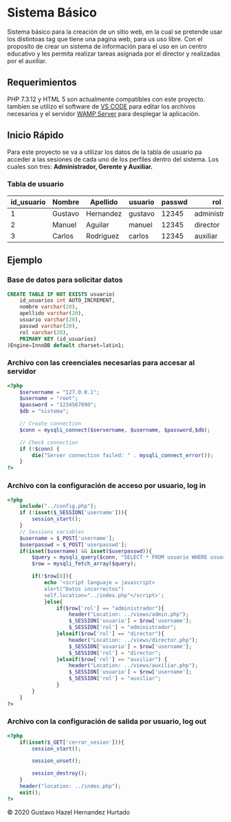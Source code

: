 # Sistema Básico

Sistema básico para la creación de un sitio web, en la cual se pretende usar los distintoas tag que tiene una pagina web, para us uso libre. Con el proposito de crear un sistema de información para el uso en un centro educativo y les permita realizar tareas asignada por el director y realizadas por el auxiliar.

## Requerimientos

PHP 7.3.12 y HTML 5 son actualmente compatibles con este proyecto. tambien se utilizo el software de [VS CODE][1] para editar los archivos necesarios y el servidor [WAMP Server][2] para desplegar la aplicación.

[1]: https://code.visualstudio.com
[2]: http://wampserver.aviatechno.net

## Inicio Rápido

Para este proyecto se va a utilizar los datos de la tabla de usuario pa acceder a las sesiones de cada uno de los perfiles dentro del sistema. Los cuales son tres: **Administrador, Gerente y Auxiliar.**

### Tabla de usuario

| id_usuario | Nombre | Apellido | usuario | passwd | rol |
|------------|--------|----------|---------|--------|-----|
|1|Gustavo  |Hernandez  |gustavo |12345    |administrador|
|2|Manuel   |Aguilar    |manuel  |12345    |director|
|3|Carlos   |Rodriguez  |carlos  |12345    |auxiliar|

## Ejemplo

### Base de datos para solicitar datos

```sql
CREATE TABLE IF NOT EXISTS usuario(
    id_usuarios int AUTO_INCREMENT,
    nombre varchar(20),
    apellido varchar(20),
    usuario varchar(20),
    passwd varchar(20),
    rol varchar(20),
    PRIMARY KEY (id_usuarios)
)Engine=InnoDB default charset=latin1;
```

### Archivo con las creenciales necesarias para accesar al servidor

```PHP
<?php
    $servername = "127.0.0.1";
    $username = "root";
    $password = "1234567890";
    $db = "sistema";

    // Create connection
    $conn = mysqli_connect($servername, $username, $password,$db);

    // Check connection
    if (!$conn) {
        die("Server connection failed: " . mysqli_connect_error());
    }
?>
```

### Archivo con la configuración de acceso por usuario, log in

```PHP
<?php
    include("../config.php");
    if (!isset($_SESSION['username'])){
        session_start();
    }
    // Sessions variables
    $username = $_POST['username'];
    $userpasswd = $_POST['userpasswd'];
    if(isset($username) && isset($userpasswd)){
        $query = mysqli_query($conn, "SELECT * FROM usuario WHERE usuario = '$username' AND passwd = '$userpasswd'");
        $row = mysqli_fetch_array($query);

        if(!$row[0]){
            echo '<script languaje = javascript>
            alert("Datos incorrectos")
            self.location="../index.php"</script>';
            }else{
                if($row['rol'] == "administrador"){
                    header("Location: ../views/admin.php");
                    $_SESSION['usuario'] = $row['username'];
                    $_SESSION['rol'] = "administrador";
                }elseif($row['rol'] == "director"){
                    header("Location: ../views/director.php");
                    $_SESSION['usuario'] = $row['username'];
                    $_SESSION['rol'] = "director";
                }elseif($row['rol'] == "auxiliar") {
                    header("Location: ../views/auxiliar.php");
                    $_SESSION['usuario'] = $row['username'];
                    $_SESSION['rol'] = "auxiliar";
                }
        }
    }
?>

```

### Archivo con la configuración de salida por usuario, log out

```PHP
<?php
    if(isset($_GET['cerrar_sesion'])){
        session_start();

        session_unset();

        session_destroy();
    }
    header("location: ../index.php");
    exit();
?>
```

&copy; 2020 Gustavo Hazel Hernandez Hurtado
